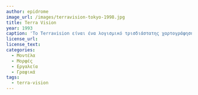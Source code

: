 ```yaml
---
author: epidrome
image_url: /images/terravision-tokyo-1998.jpg
title: Terra Vision
year: 1993
caption: 'Το Terravision είναι ένα λογισμικό τρισδιάστατης χαρτογράφησης που αναπτύχθηκε το 1993 από τη γερμανική εταιρεία ART+COM στο Βερολίνο ως "δικτυακή εικονική αναπαράσταση της γης με βάση δορυφορικές εικόνες, αεροφωτογραφίες, δεδομένα υψομέτρου και αρχιτεκτονικά δεδομένα". Η ανάπτυξη του έργου υποστηρίχθηκε από την Deutsche Post (σήμερα Deutsche Telekom). Το 2014, η ART+COM κατέθεσε αγωγή κατά της Google, ισχυριζόμενη ότι το προϊόν της Google Earth του 2001 παραβίαζε τα δικαιώματα ευρεσιτεχνίας της Terravision του 1995. Έχασε τον Μάιο του 2016, καθώς οι ένορκοι του Περιφερειακού Δικαστηρίου των Ηνωμένων Πολιτειών για την Περιφέρεια του Delaware έκριναν υπέρ της Google. Έχασε επίσης στην έφεση στο Εφετείο του Ομοσπονδιακού Κυκλώματος το 2017.'
license_url: 
license_text: 
categories:
  - Μοντέλα
  - Μορφές
  - Εργαλεία
  - Γραφικά  
tags:
  - terra-vision 
---
```

